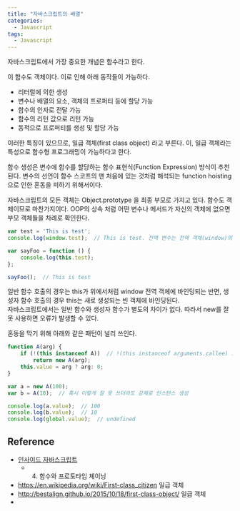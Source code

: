 ```yaml
---
title: "자바스크립트의 배열"
categories:
  - Javascript
tags:
  - Javascript
---
```


자바스크립트에서 가장 중요한 개념은 함수라고 한다.

이 함수도 객체이다. 이로 인해 아래 동작들이 가능하다.

- 리터럴에 의한 생성
- 변수나 배열의 요소, 객체의 프로퍼티 등에 할당 가능
- 함수의 인자로 전달 가능
- 함수의 리턴 값으로 리턴 가능
- 동적으로 프로퍼티를 생성 및 할당 가능

이러한 특징이 있으므로, 일급 객체(first class object) 라고 부른다. 이, 일급 객체라는 특성으로 함수형 프로그래밍이 가능하다고 한다.

함수 생성은 변수에 함수를 할당하는 함수 표현식(Function Expression) 방식이 추천 된다. 변수의 선언이 함수 스코프의 맨 처음에 있는 것처럼 해석되는 function hoisting 으로 인한 혼동을 피하기 위해서이다.

자바스크립트의 모든 객체는 Object.prototype 을 최종 부모로 가지고 있다. 함수도 객체이므로 마찬가지이다. OOP의 상속 처럼 어떤 변수나 메서드가 자신의 객체에 없으면 부모 객체들을 차례로 확인한다.


```javascript
var test = 'This is test';
console.log(window.test);  // This is test. 전역 변수는 전역 객체(window)의 프로퍼티

var sayFoo = function () {
    console.log(this.test);
};

sayFoo();  // This is test
```

일반 함수 호출의 경우는 this가 위에서처럼 window 전역 객체에 바인딩되는 반면, 생성자 함수 호출의 경우 this는 새로 생성되는 빈 객체에 바인딩된다.  
자바스크립트에서는 일반 함수와 생성자 함수가 별도의 차이가 없다. 따라서 new를 잘 못 사용하면 오류가 발생할 수 있다.

혼동을 막기 위해 아래와 같은 패턴이 널리 쓰인다.

```javascript
function A(arg) {
    if (!(this instanceof A))  // !(this instanceof arguments.callee) 로 쓰기도 함
        return new A(arg);
    this.value = arg ? arg: 0;
}

var a = new A(100);
var b = A(10);  // 혹시 이렇게 잘 못 쓰더라도 강제로 인스턴스 생성

console.log(a.value);  // 100
console.log(b.value);  // 10
console.log(global.value);  // undefined
```


## Reference
- [인사이드 자바스크립트](http://book.naver.com/bookdb/book_detail.nhn?bid=7400243)
    + 4. 함수와 프로토타입 체이닝
- <https://en.wikipedia.org/wiki/First-class_citizen> 일급 객체
- <http://bestalign.github.io/2015/10/18/first-class-object/> 일급 객체
- 